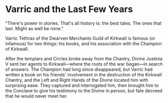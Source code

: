 <h1 class="title-sm">Varric and the Last Few Years</h1>
<p>"There's power in stories. That's all history is: the best tales. The ones that last. Might as well be mine."</p>

<p>Varric Tethras of the Dwarven Merchants Guild of Kirkwall is famous (or infamous) for two things: his books, and his association with the Champion of Kirkwall.</p>

<p>After the templars and Circles broke away from the Chantry, Divine Justinia V sent her agents to Kirkwall—where the roots of the war began—in search of answers. The Champion had long since disappeared, but Varric had written a book on his friends' involvement in the destruction of the Kirkwall Chantry, and the Left and Right Hands of the Divine located him with surprising ease. They captured and interrogated him, then brought him to the Conclave to give his testimony to the Divine in person, but fate decreed that he would never meet her.</p>


